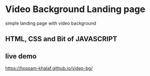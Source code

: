 # Video Background Landing page
  simple landing page with video background

## HTML, CSS and Bit of JAVASCRIPT


## live demo
  https://hossam-khalaf.github.io/video-bg/
